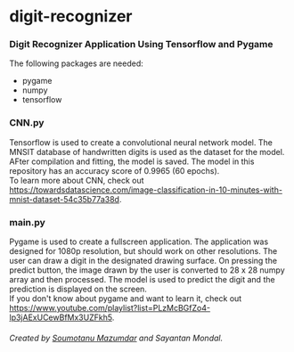 # digit-recognizer
### Digit Recognizer Application Using Tensorflow and Pygame

The following packages are needed:
* pygame
* numpy
* tensorflow

### CNN.py
Tensorflow is used to create a convolutional neural network model. The MNSIT database of handwritten digits is used as the dataset for the model. AFter compilation and fitting, the model is saved. The model in this repository has an accuracy score of 0.9965 (60 epochs).  
To learn more about CNN, check out <https://towardsdatascience.com/image-classification-in-10-minutes-with-mnist-dataset-54c35b77a38d>.

### main.py
Pygame is used to create a fullscreen application. The application was designed for 1080p resolution, but should work on other resolutions. The user can draw a digit in the designated drawing surface. On pressing the predict button, the image drawn by the user is converted to 28 x 28 numpy array and then processed. The model is used to predict the digit and the prediction is displayed on the screen.  
If you don't know about pygame and want to learn it, check out <https://www.youtube.com/playlist?list=PLzMcBGfZo4-lp3jAExUCewBfMx3UZFkh5>.

###### Created by [Soumotanu Mazumdar](https://github.com/FortunateSpy5) and Sayantan Mondal.
